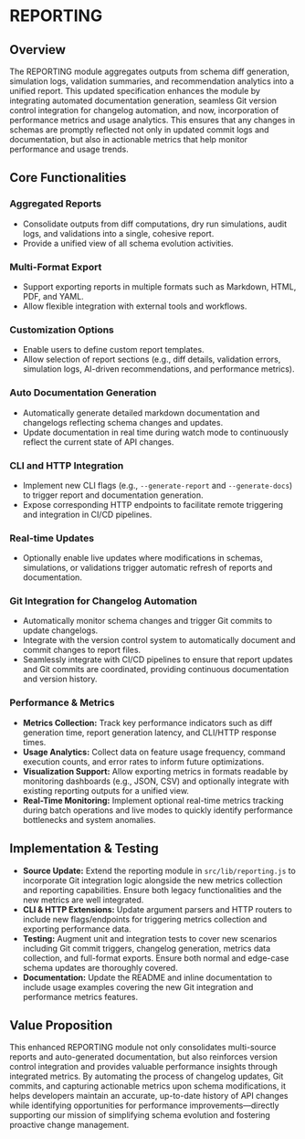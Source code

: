# REPORTING

## Overview
The REPORTING module aggregates outputs from schema diff generation, simulation logs, validation summaries, and recommendation analytics into a unified report. This updated specification enhances the module by integrating automated documentation generation, seamless Git version control integration for changelog automation, and now, incorporation of performance metrics and usage analytics. This ensures that any changes in schemas are promptly reflected not only in updated commit logs and documentation, but also in actionable metrics that help monitor performance and usage trends.

## Core Functionalities

### Aggregated Reports
- Consolidate outputs from diff computations, dry run simulations, audit logs, and validations into a single, cohesive report.
- Provide a unified view of all schema evolution activities.

### Multi-Format Export
- Support exporting reports in multiple formats such as Markdown, HTML, PDF, and YAML.
- Allow flexible integration with external tools and workflows.

### Customization Options
- Enable users to define custom report templates.
- Allow selection of report sections (e.g., diff details, validation errors, simulation logs, AI-driven recommendations, and performance metrics).

### Auto Documentation Generation
- Automatically generate detailed markdown documentation and changelogs reflecting schema changes and updates.
- Update documentation in real time during watch mode to continuously reflect the current state of API changes.

### CLI and HTTP Integration
- Implement new CLI flags (e.g., `--generate-report` and `--generate-docs`) to trigger report and documentation generation.
- Expose corresponding HTTP endpoints to facilitate remote triggering and integration in CI/CD pipelines.

### Real-time Updates
- Optionally enable live updates where modifications in schemas, simulations, or validations trigger automatic refresh of reports and documentation.

### Git Integration for Changelog Automation
- Automatically monitor schema changes and trigger Git commits to update changelogs.
- Integrate with the version control system to automatically document and commit changes to report files.
- Seamlessly integrate with CI/CD pipelines to ensure that report updates and Git commits are coordinated, providing continuous documentation and version history.

### Performance & Metrics
- **Metrics Collection:** Track key performance indicators such as diff generation time, report generation latency, and CLI/HTTP response times.
- **Usage Analytics:** Collect data on feature usage frequency, command execution counts, and error rates to inform future optimizations.
- **Visualization Support:** Allow exporting metrics in formats readable by monitoring dashboards (e.g., JSON, CSV) and optionally integrate with existing reporting outputs for a unified view.
- **Real-Time Monitoring:** Implement optional real-time metrics tracking during batch operations and live modes to quickly identify performance bottlenecks and system anomalies.

## Implementation & Testing
- **Source Update:** Extend the reporting module in `src/lib/reporting.js` to incorporate Git integration logic alongside the new metrics collection and reporting capabilities. Ensure both legacy functionalities and the new metrics are well integrated.
- **CLI & HTTP Extensions:** Update argument parsers and HTTP routers to include new flags/endpoints for triggering metrics collection and exporting performance data.
- **Testing:** Augment unit and integration tests to cover new scenarios including Git commit triggers, changelog generation, metrics data collection, and full-format exports. Ensure both normal and edge-case schema updates are thoroughly covered.
- **Documentation:** Update the README and inline documentation to include usage examples covering the new Git integration and performance metrics features.

## Value Proposition
This enhanced REPORTING module not only consolidates multi-source reports and auto-generated documentation, but also reinforces version control integration and provides valuable performance insights through integrated metrics. By automating the process of changelog updates, Git commits, and capturing actionable metrics upon schema modifications, it helps developers maintain an accurate, up-to-date history of API changes while identifying opportunities for performance improvements—directly supporting our mission of simplifying schema evolution and fostering proactive change management.